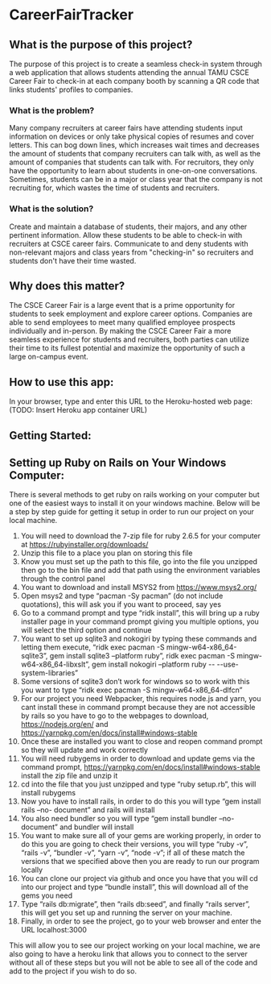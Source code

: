 # CareerFairTracker

## What is the purpose of this project?
The purpose of this project is to create a seamless check-in system through a web application that allows students attending the annual TAMU CSCE Career Fair to check-in at each company booth by scanning a QR code that links students' profiles to companies.

### What is the problem?
Many company recruiters at career fairs have attending students input information on devices or only take physical copies of resumes and cover letters. This can bog down lines, which increases wait times and decreases the amount of students that company recruiters can talk with, as well as the amount of companies that students can talk with. For recruitors, they only have the opportunity to learn about students in one-on-one conversations. Sometimes, students can be in a major or class year that the company is not recruiting for, which wastes the time of students and recruiters.

### What is the solution?
Create and maintain a database of students, their majors, and any other pertinent information. Allow these students to be able to check-in with recruiters at CSCE career fairs. Communicate to and deny students with non-relevant majors and class years from "checking-in" so recruiters and students don't have their time wasted.

## Why does this matter?
The CSCE Career Fair is a large event that is a prime opportunity for students to seek employment and explore career options. Companies are able to send employees to meet many qualified employee prospects individually and in-person. By making the CSCE Career Fair a more seamless experience for students and recruiters, both parties can utilize their time to its fullest potential and maximize the opportunity of such a large on-campus event.

## How to use this app:
In your browser, type and enter this URL to the Heroku-hosted web page: (TODO: Insert Heroku app container URL)

## Getting Started:

## Setting up Ruby on Rails on Your Windows Computer:
There is several methods to get ruby on rails working on your computer but one of the easiest ways to install it on your windows machine. Below will be a step by step guide for getting it setup in order to run our project on your local machine.
  1.	You will need to download the 7-zip file for ruby 2.6.5 for your computer at                       https://rubyinstaller.org/downloads/ 
  2.	Unzip this file to a place you plan on storing this file
  3.	Know you must set up the path to this file, go into the file you unzipped then go to the bin       file and add that path using the environment variables through the control panel
  4.	You want to download and install MSYS2 from https://www.msys2.org/
  5.	Open msys2 and type “pacman -Sy pacman” (do not include quotations), this will ask you if you       want to proceed, say yes
  6.	Go to a command prompt and type “ridk install”, this will bring up a ruby installer page in         your command prompt giving you multiple options, you will select the third option and               continue
  7.	You want to set up sqlite3 and nokogiri by typing these commands and letting them execute,         “ridk exec pacman -S mingw-w64-x86_64-sqlite3”, gem install sqlite3 –platform ruby”, ridk           exec pacman -S mingw-w64-x86_64-libxslt”, gem install nokogiri –platform ruby -- --use-             system-libraries”
  8.	Some versions of sqlite3 don’t work for windows so to work with this you want to type “ridk         exec pacman -S mingw-w64-x86_64-dlfcn”
  9.	For our project you need Webpacker, this requires node.js and yarn, you cant install these in       command prompt because they are not accessible by rails so you have to go to the webpages to       download, https://nodejs.org/en/ and https://yarnpkg.com/en/docs/install#windows-stable
  10.	Once these are installed you want to close and reopen command prompt so they will update and       work correctly
  11.	You will need rubygems in order to download and update gems via the command prompt,                 https://yarnpkg.com/en/docs/install#windows-stable install the zip file and unzip it
  12.	cd into the file that you just unzipped and type “ruby setup.rb”, this will install rubygems
  13.	Now you have to install rails, in order to do this you will type “gem install rails –no-           document” and rails will install
  14.	You also need bundler so you will type “gem install bundler –no-document” and bundler will         install
  15.	You want to make sure all of your gems are working properly, in order to do this you are           going to check their versions, you will type “ruby -v”, “rails -v”, “bundler -v”, “yarn -v”,       “node -v”; if all of these match the versions that we specified above then you are ready to         run our program locally
  16.	You can clone our project via github and once you have that you will cd into our project and       type “bundle install”, this will download all of the gems you need
  17.	Type “rails db:migrate”, then “rails db:seed”, and finally “rails server”, this will get you       set up and running the server on your machine.
  18.	Finally, in order to see the project, go to your web browser and enter the URL localhost:3000
  
This will allow you to see our project working on your local machine, we are also going to have a heroku link that allows you to connect to the server without all of these steps but you will not be able to see all of the code and add to the project if you wish to do so.

